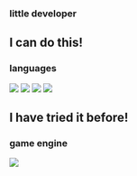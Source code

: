 ### little developer

## I can do this!
### languages
<p>
<img src="https://img.shields.io/badge/python-C0D84D?style=flat-square&logo=python&logoColor=black"/>
<img src="https://img.shields.io/badge/cpp-00B5E3?style=flat-square&logo=cplusplus&logoColor=blue"/>
<img src="https://img.shields.io/badge/html5-800000?style=flat-square&logo=html5&logoColor=orange"/>
<img src="https://img.shields.io/badge/css-FFFFFF?style=flat-square&logo=csswizardry&logoColor=black"/>
</p>

## I have tried it before!
### game engine
<p>
<img src="https://img.shields.io/badge/unity-47302E?style=flat-square&logo=unity&logoColor=white"/>
</p>
